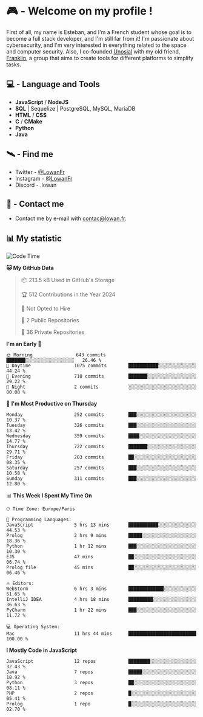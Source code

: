 # 🎮 - Welcome on my profile !
First of all, my name is Esteban, and I'm a French student whose goal is to become a full stack developer, and I'm still far from it!
I'm passionate about cybersecurity, and I'm very interested in everything related to the space and computer security.
Also, I co-founded [Unosial](https://github.com/Unosial) with my old friend, [Franklin](https://github.com/AbaFranklin/), a group that aims to create tools for different platforms to simplify tasks. 



## 💻 - Language and Tools
- **JavaScript** / **NodeJS**
- **SQL** | Sequelize | PostgreSQL, MySQL, MariaDB
- **HTML** / **CSS**
- **C** / **CMake**
- **Python**
- **Java**

## 🛰️ - Find me

 - Twitter - [@LowanFr](https://twitter.com/LowanFr/)
 - Instagram - [@LowanFr](https://instagram.com/LowanFr)
 - Discord -  .lowan
 
## 📡 - Contact me
 - Contact me by e-mail with [contac@lowan.fr](mailto:contact@lowan.fr).

## 📊 My statistic
<!--START_SECTION:waka-->
![Code Time](http://img.shields.io/badge/Code%20Time-1%2C011%20hrs%2029%20mins-blue)

**🐱 My GitHub Data** 

> 📦 213.5 kB Used in GitHub's Storage 
 > 
> 🏆 512 Contributions in the Year 2024
 > 
> 🚫 Not Opted to Hire
 > 
> 📜 2 Public Repositories 
 > 
> 🔑 36 Private Repositories 
 > 
**I'm an Early 🐤** 

```text
🌞 Morning                643 commits         ███████░░░░░░░░░░░░░░░░░░   26.46 % 
🌆 Daytime                1075 commits        ███████████░░░░░░░░░░░░░░   44.24 % 
🌃 Evening                710 commits         ███████░░░░░░░░░░░░░░░░░░   29.22 % 
🌙 Night                  2 commits           ░░░░░░░░░░░░░░░░░░░░░░░░░   00.08 % 
```
📅 **I'm Most Productive on Thursday** 

```text
Monday                   252 commits         ███░░░░░░░░░░░░░░░░░░░░░░   10.37 % 
Tuesday                  326 commits         ███░░░░░░░░░░░░░░░░░░░░░░   13.42 % 
Wednesday                359 commits         ████░░░░░░░░░░░░░░░░░░░░░   14.77 % 
Thursday                 722 commits         ███████░░░░░░░░░░░░░░░░░░   29.71 % 
Friday                   203 commits         ██░░░░░░░░░░░░░░░░░░░░░░░   08.35 % 
Saturday                 257 commits         ███░░░░░░░░░░░░░░░░░░░░░░   10.58 % 
Sunday                   311 commits         ███░░░░░░░░░░░░░░░░░░░░░░   12.80 % 
```


📊 **This Week I Spent My Time On** 

```text
🕑︎ Time Zone: Europe/Paris

💬 Programming Languages: 
JavaScript               5 hrs 13 mins       ███████████░░░░░░░░░░░░░░   44.53 % 
Prolog                   2 hrs 9 mins        █████░░░░░░░░░░░░░░░░░░░░   18.36 % 
Python                   1 hr 12 mins        ███░░░░░░░░░░░░░░░░░░░░░░   10.30 % 
EJS                      47 mins             ██░░░░░░░░░░░░░░░░░░░░░░░   06.74 % 
Prolog file              45 mins             ██░░░░░░░░░░░░░░░░░░░░░░░   06.46 % 

🔥 Editors: 
WebStorm                 6 hrs 3 mins        █████████████░░░░░░░░░░░░   51.65 % 
IntelliJ IDEA            4 hrs 18 mins       █████████░░░░░░░░░░░░░░░░   36.63 % 
PyCharm                  1 hr 22 mins        ███░░░░░░░░░░░░░░░░░░░░░░   11.72 % 

💻 Operating System: 
Mac                      11 hrs 44 mins      █████████████████████████   100.00 % 
```

**I Mostly Code in JavaScript** 

```text
JavaScript               12 repos            ████████░░░░░░░░░░░░░░░░░   32.43 % 
Java                     7 repos             █████░░░░░░░░░░░░░░░░░░░░   18.92 % 
Python                   3 repos             ██░░░░░░░░░░░░░░░░░░░░░░░   08.11 % 
PHP                      2 repos             █░░░░░░░░░░░░░░░░░░░░░░░░   05.41 % 
Prolog                   1 repo              █░░░░░░░░░░░░░░░░░░░░░░░░   02.70 % 
```




<!--END_SECTION:waka-->
